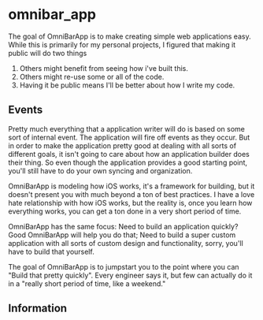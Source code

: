 # omnibar_app

The goal of OmniBarApp is to make creating simple web applications easy. While this is primarily for my personal projects, I figured that making it public will do two things 

1. Others might benefit from seeing how i've built this.
2. Others might re-use some or all of the code.
3. Having it be public means I'll be better about how I write my code.

## Events

Pretty much everything that a application writer will do is based on some sort of internal event. The application will fire off events as they occur. But in order to make the application pretty good at dealing with all sorts of different goals, it isn't going to care about how an application builder does their thing. So even though the application provides a good starting point, you'll still have to do your own syncing and organization.

OmniBarApp is modeling how iOS works, it's a framework for building, but it doesn't present you with much beyond a ton of best practices. I have a love hate relationship with how iOS works, but the reality is, once you learn how everything works, you can get a ton done in a very short period of time.

OmniBarApp has the same focus: Need to build an application quickly? Good OmniBarApp will help you do that; Need to build a super custom application with all sorts of custom design and functionality, sorry, you'll have to build that yourself.

The goal of OmniBarApp is to jumpstart you to the point where you can "Build that pretty quickly". Every engineer says it, but few can actually do it in a "really short period of time, like a weekend."

## Information

